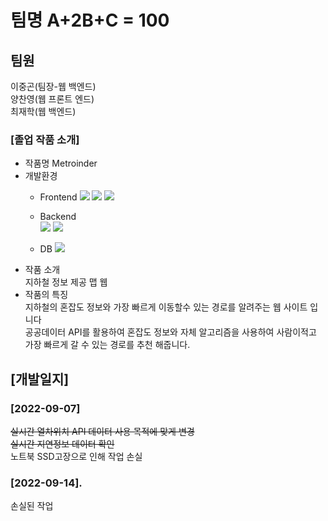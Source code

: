 # 팀명 A+2B+C = 100

## 팀원

이중곤(팀장-웹 백엔드)  
양찬영(웹 프론트 엔드)  
최재학(웹 백엔드)

### [졸업 작품 소개]
* 작품명
  Metroinder
* 개발환경
    + Frontend
      <img src="https://img.shields.io/badge/html5-E34F26?style=for-the-badge&logo=html5&logoColor=white">
      <img src="https://img.shields.io/badge/css-1572B6?style=for-the-badge&logo=css3&logoColor=white">
      <img src="https://img.shields.io/badge/javascript-F7DF1E?style=for-the-badge&logo=javascript&logoColor=black">

    + Backend  
      <img src="https://img.shields.io/badge/java-007396?style=for-the-badge&logo=java&logoColor=white">
      <img src="https://img.shields.io/badge/springboot-6DB33F?style=for-the-badge&logo=springboot&logoColor=white">

    + DB
      <img src="https://img.shields.io/badge/mysql-4479A1?style=for-the-badge&logo=mysql&logoColor=white">
* 작품 소개  
  지하철 정보 제공 맵 웹
* 작품의 특징  
  지하철의 혼잡도 정보와 가장 빠르게 이동할수 있는 경로를 알려주는 웹 사이트 입니다  
  공공데이터 API를 활용하여 혼잡도 정보와 자체 알고리즘을 사용하여 사람이적고 가장 빠르게 갈 수 있는 경로를 추천 해줍니다.
## [개발일지]

### [2022-09-07]
~~실시간 열차위치 API 데이터 사용 목적에 맞게 변경~~     
~~실시간 지연정보 데이터 확인~~   
노트북 SSD고장으로 인해 작업 손실

### [2022-09-14]. 
손실된 작업 
